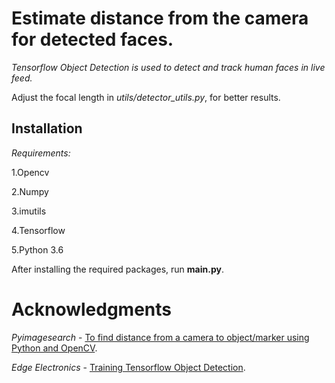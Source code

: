 # Estimate distance from the camera for detected faces.
*Tensorflow Object Detection is used to detect and track human faces in live feed.*

 Adjust the focal length in *utils/detector_utils.py*, for better results.

## Installation
*Requirements:*

1.Opencv

2.Numpy

3.imutils

4.Tensorflow

5.Python 3.6


After installing the required packages, run **main.py**.


# Acknowledgments

*Pyimagesearch* -  [To find distance from a camera to object/marker using Python and OpenCV](https://www.pyimagesearch.com/2015/01/19/find-distance-camera-objectmarker-using-python-opencv/).

*Edge Electronics* - [Training Tensorflow Object Detection](https://github.com/EdjeElectronics/TensorFlow-Object-Detection-API-Tutorial-Train-Multiple-Objects-Windows-10).
